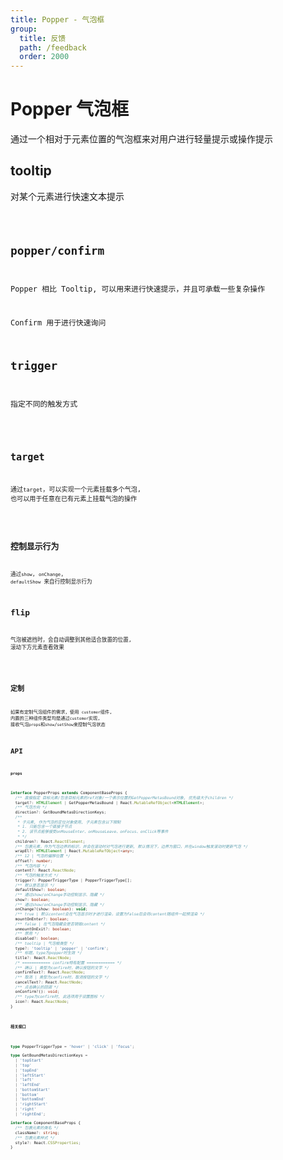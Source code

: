 ```yaml
---
title: Popper - 气泡框
group:
  title: 反馈
  path: /feedback
  order: 2000
---
```


# Popper 气泡框

通过一个相对于元素位置的气泡框来对用户进行轻量提示或操作提示

## tooltip

对某个元素进行快速文本提示

<code src="./demo.tsx" />

## popper/confirm

Popper 相比 Tooltip, 可以用来进行快速提示，并且可承载一些复杂操作

Confirm 用于进行快速询问

## trigger

指定不同的触发方式

<code src="./demo2.tsx" />

## target

通过`target`，可以实现一个元素挂载多个气泡, 也可以用于任意在已有元素上挂载气泡的操作

<code src="./demo3.tsx" />

## 控制显示行为

通过`show`, `onChange`, `defaultShow` 来自行控制显示行为

## flip

气泡被遮挡时，会自动调整到其他适合放置的位置, 滚动下方元素查看效果

<code src="./demo4.tsx" />

## 定制

如果有定制气泡组件的需求，使用 `customer`组件, 内置的三种组件类型均是通过`customer`实现, 接收气泡`props`和`show`/`setShow`来控制气泡状态


## API

**`props`**

```ts
interface PopperProps extends ComponentBaseProps {
  /** 直接指定 目标元素/包含目标元素的ref对象/一个表示位置的GetPopperMetasBound对象, 优先级大于children */
  target?: HTMLElement | GetPopperMetasBound | React.MutableRefObject<HTMLElement>;
  /** 气泡方向 */
  direction?: GetBoundMetasDirectionKeys;
  /**
   * 子元素, 作为气泡的定位对象使用, 子元素包含以下限制
   * 1. 只能包含一个直接子节点
   * 2. 该节点能够接受onMouseEnter、onMouseLeave、onFocus、onClick等事件
   * */
  children?: React.ReactElement;
  /** 包裹元素，作为气泡边界的标识，并会在滚动时对气泡进行更新, 默认情况下，边界为窗口，并在window触发滚动时更新气泡 */
  wrapEl?: HTMLElement | React.MutableRefObject<any>;
  /** 12 | 气泡的偏移位置 */
  offset?: number;
  /** 气泡内容 */
  content?: React.ReactNode;
  /** 气泡的触发方式 */
  trigger?: PopperTriggerType | PopperTriggerType[];
  /** 默认是否显示 */
  defaultShow?: boolean;
  /** 通过show/onChange手动控制显示、隐藏 */
  show?: boolean;
  /** 通过show/onChange手动控制显示、隐藏 */
  onChange?(show: boolean): void;
  /** true | 默认content会在气泡显示时才进行渲染，设置为false后会将content随组件一起预渲染 */
  mountOnEnter?: boolean;
  /** false | 在气泡隐藏会是否销毁content */
  unmountOnExit?: boolean;
  /** 禁用 */
  disabled?: boolean;
  /** tooltip | 气泡框类型 */
  type?: 'tooltip' | 'popper' | 'confirm';
  /** 标题，type为popper时生效 */
  title?: React.ReactNode;
  /* ============ confirm特有配置 ============ */
  /** 确认 | 类型为confirm时，确认按钮的文字 */
  confirmText?: React.ReactNode;
  /** 取消 | 类型为confirm时，取消按钮的文字 */
  cancelText?: React.ReactNode;
  /** 点击确认的回调 */
  onConfirm?(): void;
  /** type为confirm时, 此选项用于设置图标 */
  icon?: React.ReactNode;
}
```

**`相关接口`**

```ts
type PopperTriggerType = 'hover' | 'click' | 'focus';

type GetBoundMetasDirectionKeys =
  | 'topStart'
  | 'top'
  | 'topEnd'
  | 'leftStart'
  | 'left'
  | 'leftEnd'
  | 'bottomStart'
  | 'bottom'
  | 'bottomEnd'
  | 'rightStart'
  | 'right'
  | 'rightEnd';

interface ComponentBaseProps {
  /** 包裹元素的类名 */
  className?: string;
  /** 包裹元素样式 */
  style?: React.CSSProperties;
}
```
